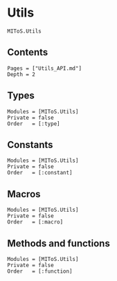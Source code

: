 # Utils

```@docs
MIToS.Utils
```

## Contents

```@contents
Pages = ["Utils_API.md"]
Depth = 2
```  

## Types

```@autodocs
Modules = [MIToS.Utils]
Private = false
Order   = [:type]
```

## Constants

```@autodocs
Modules = [MIToS.Utils]
Private = false
Order   = [:constant]
```

## Macros

```@autodocs
Modules = [MIToS.Utils]
Private = false
Order   = [:macro]
```

## Methods and functions

```@autodocs
Modules = [MIToS.Utils]
Private = false
Order   = [:function]
```
